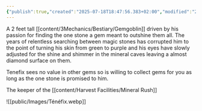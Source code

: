 ```yaml
---
{"publish":true,"created":"2025-07-18T18:47:56.383+02:00","modified":"2025-07-18T17:55:49.967+02:00","cssclasses":""}
---
```


A 2 feet tall [[content/3Mechanics/Bestiary/Gemgoblin]] driven by his passion for finding the one stone a gem meant to outshine them all. The years of relentless searching between magic stones has corrupted him to the point of turning his skin from green to purple and his eyes have slowly adjusted for the shine and shimmer in the mineral caves leaving a almost diamond surface on them.

Tenefix sees no value in other gems so is willing to collect gems for you as long as the one stone is promised to him.

The keeper of the [[content/Harvest Facilities/Mineral Rush]]

![[public/Images/Ténéfix.webp]]


